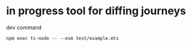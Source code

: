 # in progress tool for diffing journeys

dev command

```
npm exec ts-node -- --esm test/example.mts
```
